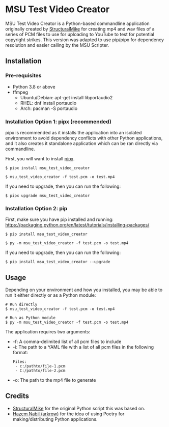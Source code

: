 # MSU Test Video Creator

MSU Test Video Creator is a Python-based commandline application originally created by [StructuralMike](https://github.com/StructuralMike) for creating mp4 and wav files of a series of PCM files to use for uploading to YouTube to test for potential copyright strikes. This version was adapted to use pip/pipx for dependency resolution and easier calling by the MSU Scripter.

## Installation

### Pre-requisites

- Python 3.8 or above
- ffmpeg 
    - Ubuntu/Debian: apt-get install libportaudio2
    - RHEL: dnf install portaudio
    - Arch: pacman -S portaudio

### Installation Option 1: pipx (recommended)

pipx is recommended as it installs the application into an isolated environment to avoid dependency conflicts with other Python applications, and it also creates it standalone application which can be ran directly via commandline.

First, you will want to install [pipx](https://pypa.github.io/pipx/).

```
$ pipx install msu_test_video_creator

$ msu_test_video_creator -f test.pcm -o test.mp4
```

If you need to upgrade, then you can run the following:

```
$ pipx upgrade msu_test_video_creator
```

### Installation Option 2: pip

First, make sure you have pip installed and running: https://packaging.python.org/en/latest/tutorials/installing-packages/

```
$ pip install msu_test_video_creator

$ py -m msu_test_video_creator -f test.pcm -o test.mp4
```

If you need to upgrade, then you can run the following:

```
$ pip install msu_test_video_creator --upgrade
```

## Usage

Depending on your environment and how you installed, you may be able to run it either directly or as a Python module:

```
# Run directly
$ msu_test_video_creator -f test.pcm -o test.mp4

# Run as Python module
$ py -m msu_test_video_creator -f test.pcm -o test.mp4
```

The application requires two arguments:

- -f: A comma-delimited list of all pcm files to include
- -i: The path to a YAML file with a list of all pcm files in the following format:
    ```
    Files:
     - c:/pathto/file-1.pcm
     - C:/pathto/file-2.pcm
    ```
- -o: The path to the mp4 file to generate


## Credits

- [StructuralMike](https://github.com/StructuralMike) for the original Python script this was based on.
- [Hazem Nabil (arkrow)](https://github.com/arkrow) for the idea of using Poetry for making/distributing Python applications.
